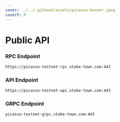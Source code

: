 ```yaml
---
cover: ../../.gitbook/assets/picasso-banner.jpeg
coverY: 0
---
```


# Public API

### **RPC Endpoint**

```bash
https://picasso-testnet-rpc.stake-town.com:443
```

### **API Endpoint**

```bash
https://picasso-testnet-api.stake-town.com:443
```

### **GRPC Endpoint**

```bash
picasso-testnet-grpc.stake-town.com:443
```
